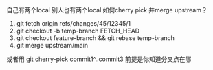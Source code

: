 
自己有两个local 别人也有两个local 如何cherry pick 并merge upstream？

1. git fetch origin refs/changes/45/12345/1
2. git checkout -b temp-branch FETCH_HEAD
3. git checkout feature-branch && git rebase temp-branch
4. git merge upstream/main


或者用 git cherry-pick commit1^..commit3 前提是你知道分叉点在哪

